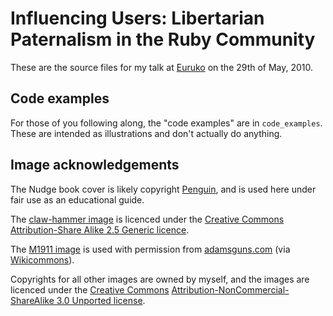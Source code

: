 Influencing Users: Libertarian Paternalism in the Ruby Community
================================================================

These are the source files for my talk at [Euruko](http://euruko2010.org) on the 29th of May, 2010.

Code examples
-------------

For those of you following along, the "code examples" are in `code_examples`.  These are intended as illustrations and don't actually do anything.

Image acknowledgements
----------------------

The Nudge book cover is likely copyright [Penguin](http://penguin.co.uk), and is used here under fair use as an educational guide.

The [claw-hammer image](http://commons.wikimedia.org/wiki/File:Hammer2.jpg) is licenced under the [Creative Commons](http://creativecommons.org) [Attribution-Share Alike 2.5 Generic licence](http://creativecommons.org/licenses/by-sa/2.5/).

The [M1911 image](http://commons.wikimedia.org/wiki/File:Colt_M1911_1688.jpg) is used with permission from [adamsguns.com](http://adamsguns.com) (via [Wikicommons](http://commons.wikimedia.org/)).

Copyrights for all other images are owned by myself, and the images are licenced under the [Creative Commons](http://creativecommons.org) [Attribution-NonCommercial-ShareAlike 3.0 Unported license](http://creativecommons.org/licenses/by-nc-sa/3.0/).
